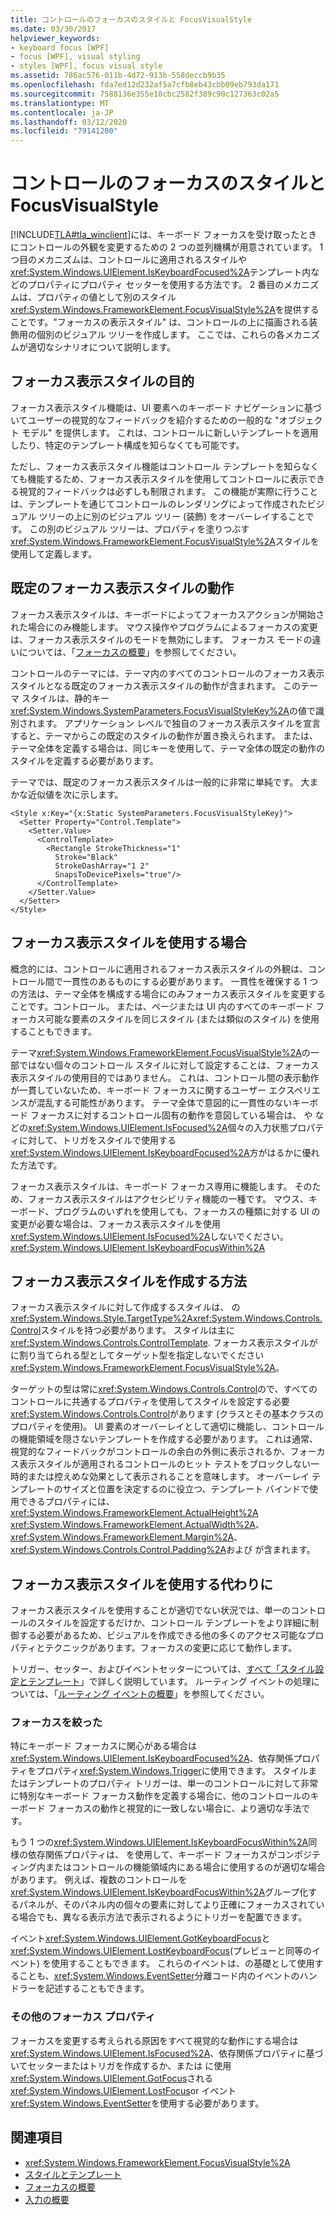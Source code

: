 ```yaml
---
title: コントロールのフォーカスのスタイルと FocusVisualStyle
ms.date: 03/30/2017
helpviewer_keywords:
- keyboard focus [WPF]
- focus [WPF], visual styling
- styles [WPF], focus visual style
ms.assetid: 786ac576-011b-4d72-913b-558deccb9b35
ms.openlocfilehash: fda7ed12d232af5a7cfb8eb43cbb09eb793da171
ms.sourcegitcommit: 7588136e355e10cbc2582f389c90c127363c02a5
ms.translationtype: MT
ms.contentlocale: ja-JP
ms.lasthandoff: 03/12/2020
ms.locfileid: "79141200"
---
```

# <a name="styling-for-focus-in-controls-and-focusvisualstyle"></a>コントロールのフォーカスのスタイルと FocusVisualStyle
[!INCLUDE[TLA#tla_winclient](../../../../includes/tlasharptla-winclient-md.md)]には、キーボード フォーカスを受け取ったときにコントロールの外観を変更するための 2 つの並列機構が用意されています。 1 つ目のメカニズムは、コントロールに適用されるスタイルや<xref:System.Windows.UIElement.IsKeyboardFocused%2A>テンプレート内などのプロパティにプロパティ セッターを使用する方法です。 2 番目のメカニズムは、プロパティの値として別のスタイル<xref:System.Windows.FrameworkElement.FocusVisualStyle%2A>を提供することです。"フォーカスの表示スタイル" は、コントロールの上に描画される装飾用の個別のビジュアル ツリーを作成します。 ここでは、これらの各メカニズムが適切なシナリオについて説明します。  

<a name="Purpose"></a>
## <a name="the-purpose-of-focus-visual-style"></a>フォーカス表示スタイルの目的  
 フォーカス表示スタイル機能は、UI 要素へのキーボード ナビゲーションに基づいてユーザーの視覚的なフィードバックを紹介するための一般的な "オブジェクト モデル" を提供します。 これは、コントロールに新しいテンプレートを適用したり、特定のテンプレート構成を知らなくても可能です。  
  
 ただし、フォーカス表示スタイル機能はコントロール テンプレートを知らなくても機能するため、フォーカス表示スタイルを使用してコントロールに表示できる視覚的フィードバックは必ずしも制限されます。 この機能が実際に行うことは、テンプレートを通じてコントロールのレンダリングによって作成されたビジュアル ツリーの上に別のビジュアル ツリー (装飾) をオーバーレイすることです。 この別のビジュアル ツリーは、プロパティを塗りつぶす<xref:System.Windows.FrameworkElement.FocusVisualStyle%2A>スタイルを使用して定義します。  
  
<a name="Default"></a>
## <a name="default-focus-visual-style-behavior"></a>既定のフォーカス表示スタイルの動作  
 フォーカス表示スタイルは、キーボードによってフォーカスアクションが開始された場合にのみ機能します。 マウス操作やプログラムによるフォーカスの変更は、フォーカス表示スタイルのモードを無効にします。 フォーカス モードの違いについては、「[フォーカスの概要](focus-overview.md)」を参照してください。  
  
 コントロールのテーマには、テーマ内のすべてのコントロールのフォーカス表示スタイルとなる既定のフォーカス表示スタイルの動作が含まれます。 このテーマ スタイルは、静的キー<xref:System.Windows.SystemParameters.FocusVisualStyleKey%2A>の値で識別されます。 アプリケーション レベルで独自のフォーカス表示スタイルを宣言すると、テーマからこの既定のスタイルの動作が置き換えられます。 または、テーマ全体を定義する場合は、同じキーを使用して、テーマ全体の既定の動作のスタイルを定義する必要があります。  
  
 テーマでは、既定のフォーカス表示スタイルは一般的に非常に単純です。 大まかな近似値を次に示します。  
  
```xaml  
<Style x:Key="{x:Static SystemParameters.FocusVisualStyleKey}">  
  <Setter Property="Control.Template">  
    <Setter.Value>  
      <ControlTemplate>  
        <Rectangle StrokeThickness="1"  
          Stroke="Black"  
          StrokeDashArray="1 2"  
          SnapsToDevicePixels="true"/>  
      </ControlTemplate>  
    </Setter.Value>  
  </Setter>  
</Style>  
```  
  
<a name="When"></a>
## <a name="when-to-use-focus-visual-styles"></a>フォーカス表示スタイルを使用する場合  
 概念的には、コントロールに適用されるフォーカス表示スタイルの外観は、コントロール間で一貫性のあるものにする必要があります。 一貫性を確保する 1 つの方法は、テーマ全体を構成する場合にのみフォーカス表示スタイルを変更することです。コントロール。 または、ページまたは UI 内のすべてのキーボード フォーカス可能な要素のスタイルを同じスタイル (または類似のスタイル) を使用することもできます。  
  
 テーマ<xref:System.Windows.FrameworkElement.FocusVisualStyle%2A>の一部ではない個々のコントロール スタイルに対して設定することは、フォーカス表示スタイルの使用目的ではありません。 これは、コントロール間の表示動作が一貫していないため、キーボード フォーカスに関するユーザー エクスペリエンスが混乱する可能性があります。 テーマ全体で意図的に一貫性のないキーボード フォーカスに対するコントロール固有の動作を意図している場合は、 や などの<xref:System.Windows.UIElement.IsFocused%2A>個々の入力状態プロパティに対して、トリガをスタイルで使用する<xref:System.Windows.UIElement.IsKeyboardFocused%2A>方がはるかに優れた方法です。  
  
 フォーカス表示スタイルは、キーボード フォーカス専用に機能します。 そのため、フォーカス表示スタイルはアクセシビリティ機能の一種です。 マウス、キーボード、プログラムのいずれを使用しても、フォーカスの種類に対する UI の変更が必要な場合は、フォーカス表示スタイルを使用<xref:System.Windows.UIElement.IsFocused%2A>しないでください。 <xref:System.Windows.UIElement.IsKeyboardFocusWithin%2A>  
  
<a name="How"></a>
## <a name="how-to-create-a-focus-visual-style"></a>フォーカス表示スタイルを作成する方法  
 フォーカス表示スタイルに対して作成するスタイルは、 の<xref:System.Windows.Style.TargetType%2A><xref:System.Windows.Controls.Control>スタイルを持つ必要があります。 スタイルは主に<xref:System.Windows.Controls.ControlTemplate>. フォーカス表示スタイルが に割り当てられる型としてターゲット型を指定しないでください<xref:System.Windows.FrameworkElement.FocusVisualStyle%2A>。  
  
 ターゲットの型は常に<xref:System.Windows.Controls.Control>ので、すべてのコントロールに共通するプロパティを使用してスタイルを設定する必要<xref:System.Windows.Controls.Control>があります (クラスとその基本クラスのプロパティを使用)。 UI 要素のオーバーレイとして適切に機能し、コントロールの機能領域を隠さないテンプレートを作成する必要があります。 これは通常、視覚的なフィードバックがコントロールの余白の外側に表示されるか、フォーカス表示スタイルが適用されるコントロールのヒット テストをブロックしない一時的または控えめな効果として表示されることを意味します。 オーバーレイ テンプレートのサイズと位置を決定するのに役立つ、テンプレート バインドで使用できるプロパティには、 <xref:System.Windows.FrameworkElement.ActualHeight%2A> <xref:System.Windows.FrameworkElement.ActualWidth%2A>、 <xref:System.Windows.FrameworkElement.Margin%2A>、<xref:System.Windows.Controls.Control.Padding%2A>および が含まれます。  
  
<a name="Alternatives"></a>
## <a name="alternatives-to-using-a-focus-visual-style"></a>フォーカス表示スタイルを使用する代わりに  
 フォーカス表示スタイルを使用することが適切でない状況では、単一のコントロールのスタイルを設定するだけか、コントロール テンプレートをより詳細に制御する必要があるため、ビジュアルを作成できる他の多くのアクセス可能なプロパティとテクニックがあります。フォーカスの変更に応じて動作します。  
  
 トリガー、セッター、およびイベントセッターについては、[すべて「スタイル設定とテンプレート](../../../desktop-wpf/fundamentals/styles-templates-overview.md)」で詳しく説明しています。 ルーティング イベントの処理については、「[ルーティング イベントの概要](routed-events-overview.md)」を参照してください。  
  
### <a name="iskeyboardfocused"></a>フォーカスを絞った  
 特にキーボード フォーカスに関心がある場合は<xref:System.Windows.UIElement.IsKeyboardFocused%2A>、依存関係プロパティをプロパティ<xref:System.Windows.Trigger>に使用できます。 スタイルまたはテンプレートのプロパティ トリガーは、単一のコントロールに対して非常に特別なキーボード フォーカス動作を定義する場合に、他のコントロールのキーボード フォーカスの動作と視覚的に一致しない場合に、より適切な手法です。  
  
 もう 1 つの<xref:System.Windows.UIElement.IsKeyboardFocusWithin%2A>同様の依存関係プロパティは、 を使用して、キーボード フォーカスがコンポジティング内またはコントロールの機能領域内にある場合に使用するのが適切な場合があります。 例えば、複数のコントロールを<xref:System.Windows.UIElement.IsKeyboardFocusWithin%2A>グループ化するパネルが、そのパネル内の個々の要素に対してより正確にフォーカスされている場合でも、異なる表示方法で表示されるようにトリガーを配置できます。  
  
 イベント<xref:System.Windows.UIElement.GotKeyboardFocus>と<xref:System.Windows.UIElement.LostKeyboardFocus>(プレビューと同等のイベント) を使用することもできます。 これらのイベントは、の基礎として使用することも、<xref:System.Windows.EventSetter>分離コード内のイベントのハンドラーを記述することもできます。  
  
### <a name="other-focus-properties"></a>その他のフォーカス プロパティ  
 フォーカスを変更する考えられる原因をすべて視覚的な動作にする場合は<xref:System.Windows.UIElement.IsFocused%2A>、依存関係プロパティに基づいてセッターまたはトリガを作成するか、または に使用<xref:System.Windows.UIElement.GotFocus>される<xref:System.Windows.UIElement.LostFocus>or イベント<xref:System.Windows.EventSetter>を使用する必要があります。  
  
## <a name="see-also"></a>関連項目

- <xref:System.Windows.FrameworkElement.FocusVisualStyle%2A>
- [スタイルとテンプレート](../../../desktop-wpf/fundamentals/styles-templates-overview.md)
- [フォーカスの概要](focus-overview.md)
- [入力の概要](input-overview.md)
